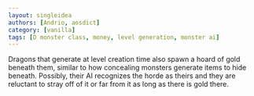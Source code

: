 ```yaml
---
layout: singleidea
authors: [Andrio, aosdict]
category: [vanilla]
tags: [D monster class, money, level generation, monster ai]
---
```

Dragons that generate at level creation time also spawn a hoard of gold beneath
them, similar to how concealing monsters generate items to hide beneath.
Possibly, their AI recognizes the horde as theirs and they are reluctant to
stray off of it or far from it as long as there is gold there.
